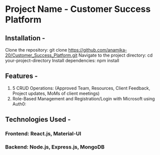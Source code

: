 # Project Name - Customer Success Platform

## Installation - 
Clone the repository: git clone https://github.com/anamika-20/Customer_Success_Platform.git
Navigate to the project directory: cd your-project-directory
Install dependencies: npm install

## Features -
1. 5 CRUD Operations: (Approved Team, Resources, Client Feedback, Project updates, MoMs of client meetings)
2. Role-Based Management and Registration/Login with Microsoft using Auth0:

## Technologies Used - 
### Frontend: React.js, Material-UI
### Backend: Node.js, Express.js, MongoDB


